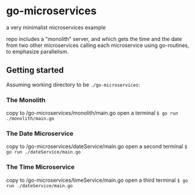 # go-microservices
a very minimalist microservices example

repo includes a "monolith" server, and which gets the time and the date from two other microservices calling each microservice using go-routines, to emphasize parallelism.

## Getting started
Assuming working directory to be `./go-microservices`:

### The Monolith
copy to /go-microservices/monolith/main.go
open a terminal
`$ go run ./monolith/main.go`

### The Date Microservice
copy to /go-microservices/dateService/main.go
open a second terminal
`$ go run ./dateService/main.go`

### The Time Microservice
copy to /go-microservices/timeService/main.go
open a third terminal
`$ go run ./dateService/main.go`
